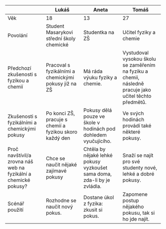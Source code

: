 |          | Lukáš                      | Aneta            | Tomáš                  |
|----------|----------------------------|------------------|------------------------|
| Věk      | 18                         | 13               | 27                     |
| Povolání | Student Masarykovi střední školy chemické | Studentka na ZŠ  | Učitel fyziky a chemie |
| Předchozí zkušenosti s fyzikou a chemií | Pracoval s fyzikálními a chemickými pokusy již na ZŠ | Má ráda výuku fyziky a chemie. | Vystudoval vysokou školu se zaměřením na fyziku a chemii, následně pracuje jako učitel těchto předmětů. |
| Zkušenosti s fyzikálními a chemickými pokusy | Po konci ZŠ, pracuje s chemií a fyzikou skoro každý den | Pokusy dělá pouze ve škole v hodinách pod dohledem vyučujícího. | Ve svých hodinách provádí také některé pokusy. |
| Proč navštívil/a zrovna náš web na fyzikální a chemické pokusy? | Chce se naučit nějaké zajímavé pokusy | Chtěla by nějaké lehké pokusy vyzkoušet sama doma, zda-li by je zvládla. | Snaží se najít pro své studenty nové, lehké a dobré pokusy. |
| Scénář použití |Rozhodne se naučit nový pokus.|Dostane úkol z fyzika: zkusit si pokus.|Zapomene postup nějakého pokusu, tak si ho jde najít.|
